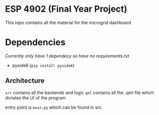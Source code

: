 # ESP 4902 (Final Year Project)
This repo contains all the material for the microgrid dashboard

# Dependencies
_Currently only have 1 dependecy so have no requirements.txt_

- pyside6 (`pip install pyside6`)

## Architecture
`src` contains all the backends and logic
`qml` contains all the .qml file which dictates the UI of the program

entry point is `main.py` which can be found in src.


<!-- diagram for software architecture and features -->
